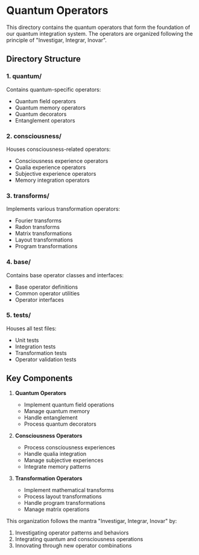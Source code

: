 # Quantum Operators

This directory contains the quantum operators that form the foundation of our quantum integration system. The operators are organized following the principle of "Investigar, Integrar, Inovar".

## Directory Structure

### 1. quantum/
Contains quantum-specific operators:
- Quantum field operators
- Quantum memory operators
- Quantum decorators
- Entanglement operators

### 2. consciousness/
Houses consciousness-related operators:
- Consciousness experience operators
- Qualia experience operators
- Subjective experience operators
- Memory integration operators

### 3. transforms/
Implements various transformation operators:
- Fourier transforms
- Radon transforms
- Matrix transformations
- Layout transformations
- Program transformations

### 4. base/
Contains base operator classes and interfaces:
- Base operator definitions
- Common operator utilities
- Operator interfaces

### 5. tests/
Houses all test files:
- Unit tests
- Integration tests
- Transformation tests
- Operator validation tests

## Key Components

1. **Quantum Operators**
   - Implement quantum field operations
   - Manage quantum memory
   - Handle entanglement
   - Process quantum decorators

2. **Consciousness Operators**
   - Process consciousness experiences
   - Handle qualia integration
   - Manage subjective experiences
   - Integrate memory patterns

3. **Transformation Operators**
   - Implement mathematical transforms
   - Process layout transformations
   - Handle program transformations
   - Manage matrix operations

This organization follows the mantra "Investigar, Integrar, Inovar" by:
1. Investigating operator patterns and behaviors
2. Integrating quantum and consciousness operations
3. Innovating through new operator combinations
